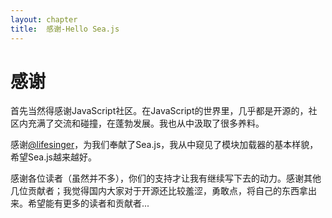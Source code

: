 ```yaml
---
layout: chapter
title:  感谢-Hello Sea.js
---
```


# 感谢

首先当然得感谢JavaScript社区。在JavaScript的世界里，几乎都是开源的，社区内充满了交流和碰撞，在蓬勃发展。我也从中汲取了很多养料。

感谢[@lifesinger](https://github.com/lifesinger)，为我们奉献了Sea.js，我从中窥见了模块加载器的基本样貌，希望Sea.js越来越好。

感谢各位读者（虽然并不多），你们的支持才让我有继续写下去的动力。感谢其他几位贡献者；我觉得国内大家对于开源还比较羞涩，勇敢点，将自己的东西拿出来。希望能有更多的读者和贡献者...
